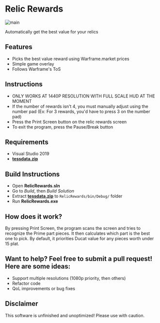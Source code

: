 # Relic Rewards

![main](https://cdn.discordapp.com/attachments/373320120707055617/484055262399823873/sample.PNG)

Automatically get the best value for your relics

## Features
* Picks the best value reward using Warframe.market prices
* Simple game overlay
* Follows Warframe's ToS

## Instructions
* ONLY WORKS AT 1440P RESOLUTION WITH FULL SCALE HUD AT THE MOMENT
* If the number of rewards isn't 4, you must manually adjust using the number pad (Ex: For 3 rewards, you'd have to press 3 on the number pad)
* Press the Print Screen button on the relic rewards screen
* To exit the program, press the Pause/Break button

## Requirements
* Visual Studio 2019
* [**tessdata.zip**](https://github.com/StudentBlake/RelicRewards/releases/download/v0.0/tessdata.zip)

## Build Instructions
* Open **RelicRewards.sln**
* Go to *Build*, then *Build Solution*
* Extract [**tessdata.zip**](https://github.com/StudentBlake/RelicRewards/releases/download/v0.0/tessdata.zip) to `RelicRewards/bin/Debug/` folder
* Run **RelicRewards.exe**

## How does it work?
By pressing Print Screen, the program scans the screen and tries to recognize the Prime part pieces. It then calculates which part is the best one to pick. By default, it priorities Ducat value for any pieces worth under 15 plat.

## Want to help? Feel free to submit a pull request! Here are some ideas:
* Support multiple resolutions (1080p priority, then others)
* Refactor code
* QoL improvements or bug fixes

## Disclaimer
This software is unfinished and unoptimized! Please use with caution.